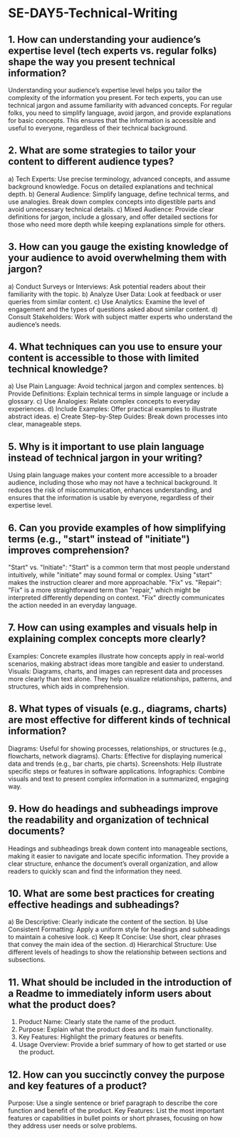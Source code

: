 # SE-DAY5-Technical-Writing
## 1. How can understanding your audience’s expertise level (tech experts vs. regular folks) shape the way you present technical information?
Understanding your audience’s expertise level helps you tailor the complexity of the information you present. For tech experts, you can use technical jargon and assume familiarity with advanced concepts. For regular folks, you need to simplify language, avoid jargon, and provide explanations for basic concepts. This ensures that the information is accessible and useful to everyone, regardless of their technical background.
## 2. What are some strategies to tailor your content to different audience types?
a) Tech Experts: Use precise terminology, advanced concepts, and assume background knowledge. Focus on detailed explanations and technical depth.
b) General Audience: Simplify language, define technical terms, and use analogies. Break down complex concepts into digestible parts and avoid unnecessary technical details.
c) Mixed Audience: Provide clear definitions for jargon, include a glossary, and offer detailed sections for those who need more depth while keeping explanations simple for others.
## 3. How can you gauge the existing knowledge of your audience to avoid overwhelming them with jargon?
a) Conduct Surveys or Interviews: Ask potential readers about their familiarity with the topic.
b) Analyze User Data: Look at feedback or user queries from similar content.
c) Use Analytics: Examine the level of engagement and the types of questions asked about similar content.
d) Consult Stakeholders: Work with subject matter experts who understand the audience’s needs.
## 4. What techniques can you use to ensure your content is accessible to those with limited technical knowledge?
a) Use Plain Language: Avoid technical jargon and complex sentences.
b) Provide Definitions: Explain technical terms in simple language or include a glossary.
c) Use Analogies: Relate complex concepts to everyday experiences.
d) Include Examples: Offer practical examples to illustrate abstract ideas.
e) Create Step-by-Step Guides: Break down processes into clear, manageable steps.
## 5. Why is it important to use plain language instead of technical jargon in your writing?
Using plain language makes your content more accessible to a broader audience, including those who may not have a technical background. It reduces the risk of miscommunication, enhances understanding, and ensures that the information is usable by everyone, regardless of their expertise level.
## 6. Can you provide examples of how simplifying terms (e.g., "start" instead of "initiate") improves comprehension?
"Start" vs. "Initiate": "Start" is a common term that most people understand intuitively, while "initiate" may sound formal or complex. Using "start" makes the instruction clearer and more approachable.
"Fix" vs. "Repair": "Fix" is a more straightforward term than "repair," which might be interpreted differently depending on context. "Fix" directly communicates the action needed in an everyday language.
## 7. How can using examples and visuals help in explaining complex concepts more clearly?
Examples: Concrete examples illustrate how concepts apply in real-world scenarios, making abstract ideas more tangible and easier to understand.
Visuals: Diagrams, charts, and images can represent data and processes more clearly than text alone. They help visualize relationships, patterns, and structures, which aids in comprehension.
## 8. What types of visuals (e.g., diagrams, charts) are most effective for different kinds of technical information?
Diagrams: Useful for showing processes, relationships, or structures (e.g., flowcharts, network diagrams).
Charts: Effective for displaying numerical data and trends (e.g., bar charts, pie charts).
Screenshots: Help illustrate specific steps or features in software applications.
Infographics: Combine visuals and text to present complex information in a summarized, engaging way.
## 9. How do headings and subheadings improve the readability and organization of technical documents?
Headings and subheadings break down content into manageable sections, making it easier to navigate and locate specific information. They provide a clear structure, enhance the document’s overall organization, and allow readers to quickly scan and find the information they need.
## 10. What are some best practices for creating effective headings and subheadings?
a) Be Descriptive: Clearly indicate the content of the section.
b) Use Consistent Formatting: Apply a uniform style for headings and subheadings to maintain a cohesive look.
c) Keep It Concise: Use short, clear phrases that convey the main idea of the section.
d) Hierarchical Structure: Use different levels of headings to show the relationship between sections and subsections.
## 11. What should be included in the introduction of a Readme to immediately inform users about what the product does?
1. Product Name: Clearly state the name of the product.
2. Purpose: Explain what the product does and its main functionality.
3. Key Features: Highlight the primary features or benefits.
4. Usage Overview: Provide a brief summary of how to get started or use the product.
## 12. How can you succinctly convey the purpose and key features of a product?
Purpose: Use a single sentence or brief paragraph to describe the core function and benefit of the product.
Key Features: List the most important features or capabilities in bullet points or short phrases, focusing on how they address user needs or solve problems.

